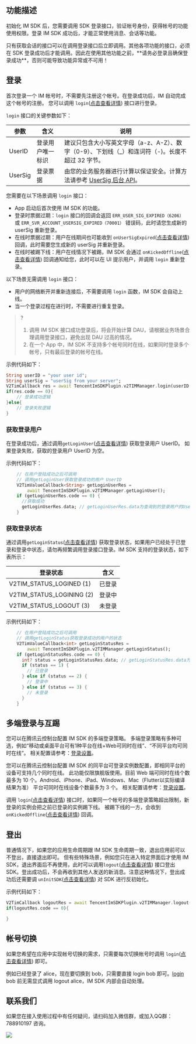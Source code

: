 ## 功能描述
初始化 IM SDK 后，您需要调用 SDK 登录接口，验证帐号身份，获得帐号的功能使用权限。登录 IM SDK 成功后，才能正常使用消息、会话等功能。

<dx-alert infotype="notice" title="">
只有获取会话的接口可以在调用登录接口后立即调用。其他各项功能的接口，必须在 SDK 登录成功后才能调用。因此在使用其他功能之前，**请务必登录且确保登录成功**，否则可能导致功能异常或不可用！
</dx-alert>


## 登录
首次登录一个 IM 帐号时，不需要先注册这个帐号。在登录成功后，IM 自动完成这个帐号的注册。
您可以调用 `login`([点击查看详情](https://comm.qq.com/im/doc/flutter/zh/SDKAPI/Api/V2TIMManager/login.html)) 接口进行登录。

`login` 接口的关键参数如下：

| 参数    | 含义             | 说明                                                                                                                          |
| ------- | ---------------- | ----------------------------------------------------------------------------------------------------------------------------- |
| UserID  | 登录用户唯一标识 | 建议只包含大小写英文字母（a-z、A-Z）、数字（0-9）、下划线（_）和连词符（-)。长度不超过 32 字节。                              |
| UserSig | 登录票据         | 由您的业务服务器进行计算以保证安全。计算方法请参考 [UserSig 后台 API](https://cloud.tencent.com/document/product/269/32688)。 |

您需要在以下场景调用 `login` 接口：
* App 启动后首次使用 IM SDK 的功能。
* 登录时票据过期：`login` 接口的回调会返回 `ERR_USER_SIG_EXPIRED（6206）` 或 `ERR_SVR_ACCOUNT_USERSIG_EXPIRED（70001）` 错误码，此时请您生成新的 userSig 重新登录。
* 在线时票据过期：用户在线期间也可能收到 `onUserSigExpired`([点击查看详情](https://comm.qq.com/im/doc/flutter/zh/SDKAPI/Class/Listener/V2TimSDKListener.html?h=onUserSigExpired)) 回调，此时需要您生成新的 userSig 并重新登录。
* 在线时被踢下线：用户在线情况下被踢，IM SDK 会通过 `onKickedOffline`([点击查看详情](https://comm.qq.com/im/doc/flutter/zh/SDKAPI/Class/Listener/V2TimSDKListener.html?h=onKickedOffline)) 回调通知给您，此时可以在 UI 提示用户，并调用 `login` 重新登录。

以下场景无需调用 `login` 接口：
* 用户的网络断开并重新连接后，不需要调用 `login` 函数，IM SDK 会自动上线。
* 当一个登录过程在进行时，不需要进行重复登录。

>?
>1. 调用 IM SDK 接口成功登录后，将会开始计算 DAU，请根据业务场景合理调用登录接口，避免出现 DAU 过高的情况。
> 2. 在一个 App 中，IM SDK 不支持多个帐号同时在线，如果同时登录多个帐号，只有最后登录的帐号在线。

示例代码如下：[](id:login_code)


```dart
String userID = "your user id";
String userSig = "userSig from your server";
V2TimCallback res = await TencentImSDKPlugin.v2TIMManager.login(userID: userID, userSig: userSig);
if(res.code == 0){
	// 登录成功逻辑
}else{
 	// 登录失败逻辑
}
```


### 获取登录用户

在登录成功后，通过调用`getLoginUser`([点击查看详情](https://comm.qq.com/im/doc/flutter/zh/SDKAPI/Api/V2TIMManager/getLoginUser.html)) 获取登录用户 UserID。
如果登录失败，获取的登录用户 UserID 为空。

示例代码如下：


```dart
    // 在用户登陆成功之后可调用
    // 调用getLoginUser获取登录成功的用户 UserID
    V2TimValueCallback<String> getLoginUserRes =
        await TencentImSDKPlugin.v2TIMManager.getLoginUser();
    if (getLoginUserRes.code == 0) {
      //获取成功
      getLoginUserRes.data; // getLoginUserRes.data为查询到的登录用户的UserID
    }
```



### 获取登录状态

通过调用`getLoginStatus`([点击查看详情](https://comm.qq.com/im/doc/flutter/zh/SDKAPI/Api/V2TIMManager/getLoginStatus.html)) 获取登录状态，如果用户已经处于已登录和登录中状态，请勿再频繁调用登录接口登录。IM SDK 支持的登录状态，如下表所示：

| 登录状态                  | 含义   |
| ------------------------- | ------ |
| V2TIM_STATUS_LOGINED (1)  | 已登录 |
| V2TIM_STATUS_LOGINING (2) | 登录中 |
| V2TIM_STATUS_LOGOUT (3)   | 未登录 |

示例代码如下：


```dart
    // 在用户登陆成功之后可调用
    // 调用getLoginStatus获取登录成功的用户的状态
    V2TimValueCallback<int> getLoginStatusRes =
        await TencentImSDKPlugin.v2TIMManager.getLoginStatus();
    if (getLoginStatusRes.code == 0) {
      int? status = getLoginStatusRes.data; // getLoginStatusRes.data为用户登录状态值
      if (status == 1) {
        // 已登录
      } else if (status == 2) {
        // 登录中
      } else if (status == 3) {
        // 未登录
      }
    }
```



## 多端登录与互踢
您可以在腾讯云控制台配置 IM SDK 的多端登录策略。
多端登录策略有多种可选，例如“移动或桌面平台可有1种平台在线+Web可同时在线”、“不同平台均可同时在线“。
相关配置请参考：[登录设置](https://cloud.tencent.com/document/product/269/38656#.E7.99.BB.E5.BD.95.E8.AE.BE.E7.BD.AE)。

您可以在腾讯云控制台配置 IM SDK 的同平台可登录实例数配置，即相同平台的设备可支持几个同时在线。
此功能仅限旗舰版使用。目前 Web 端可同时在线个数最多为 10 个。Android、iPhone、iPad、Windows、Mac（Flutter以实际编译结果为准） 平台可同时在线设备个数最多为 3 个。
相关配置请参考：[登录设置](https://cloud.tencent.com/document/product/269/38656#.E7.99.BB.E5.BD.95.E8.AE.BE.E7.BD.AE)。

调用 `login`([点击查看详情](https://comm.qq.com/im/doc/flutter/zh/SDKAPI/Api/V2TIMManager/login.html)) 接口时，如果同一个帐号的多端登录策略超出限制，新登录的实例会把之前已登录的实例踢下线。
被踢下线的一方，会收到 `onKickedOffline`([点击查看详情](https://comm.qq.com/im/doc/flutter/zh/SDKAPI/Class/Listener/V2TimSDKListener.html?h=onKickedOffline)) 回调。


## 登出
普通情况下，如果您的应用生命周期跟 IM SDK 生命周期一致，退出应用前可以不登出，直接退出即可。
但有些特殊场景，例如您只在进入特定界面后才使用 IM SDK，退出界面后不再使用，此时可以调用`logout`([点击查看详情](https://comm.qq.com/im/doc/flutter/zh/SDKAPI/Api/V2TIMManager/logout.html)) 接口登出 SDK。登出成功后，不会再收到其他人发送的新消息。注意这种情况下，登出成功后还需要调 `unInitSDK`([点击查看详情](https://comm.qq.com/im/doc/flutter/zh/SDKAPI/Api/V2TIMManager/unInitSDK.html)) 对 SDK 进行反初始化。

示例代码如下：


```dart
V2TimCallback logoutRes = await TencentImSDKPlugin.v2TIMManager.logout();
if(logoutRes.code == 0){

}
```


## 帐号切换
如果您希望在应用中实现帐号切换的需求，只需要每次切换帐号时调用 `login`([点击查看详情](https://comm.qq.com/im/doc/flutter/zh/SDKAPI/Api/V2TIMManager/login.html)) 即可。

例如已经登录了 alice，现在要切换到 bob，只需要直接 login bob 即可。[login](#login_code) bob 前无需显式调用 logout alice，IM SDK 内部会自动处理。

## 联系我们[](id:contact)
如果您在接入使用过程中有任何疑问，请扫码加入微信群，或加入QQ群：788910197 咨询。

![](https://qcloudimg.tencent-cloud.cn/raw/a84877f32b95ee7c82e07e7c430e5d98.png)
